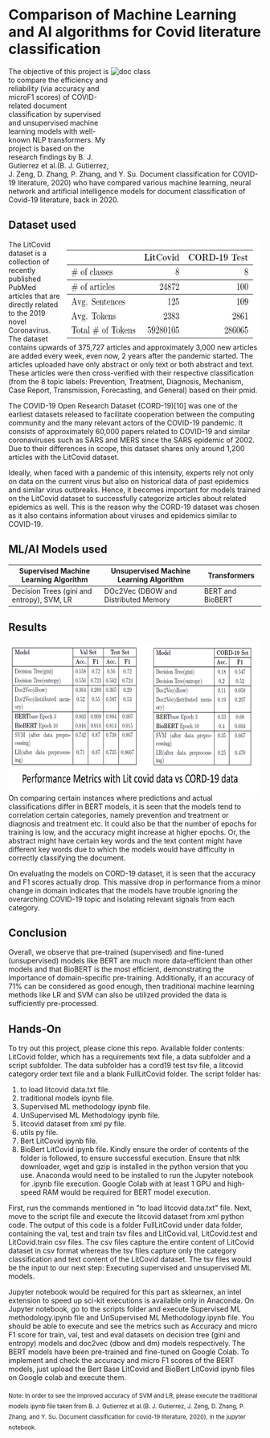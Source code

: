 # Comparison of Machine Learning and AI algorithms for Covid literature classification
<img align="right" alt="doc class" width="300" height="200" src="https://www.todaysoftmag.com/images/articles/tsm64/a41.jpg">
The objective of this project is to compare the efficiency and reliability (via accuracy and microF1 scores) of COVID-related document classification by supervised and unsupervised machine learning models with well-known NLP transformers. My project is based on the research findings by B. J. Gutierrez et al.(B. J. Gutierrez, J. Zeng, D. Zhang, P. Zhang, and Y. Su. Document classification for COVID-19 literature, 2020) who have compared various machine learning, neural network and artificial intelligence models for document classification of Covid-19 literature, back in 2020.

## Dataset used
<img align="right" alt="dataset" width="400" height="200" src="https://github.com/SayanaVrgs/Comparison_of_Machine_Learning_and_AI_algorithms_for_Covid_literature_classification/blob/master/dataset.jpg">
The LitCovid dataset is a collection of recently published PubMed articles that are directly related to the 2019 novel Coronavirus. The dataset contains upwards of 375,727 articles and approximately 3,000 new articles are added every week, even now, 2 years after the pandemic started. The articles uploaded have only abstract or only text or both abstract and text. These articles were then cross-verified with their respective classification (from the 8 topic labels: Prevention, Treatment, Diagnosis, Mechanism, Case Report, Transmission, Forecasting, and General) based on their pmid.

The COVID-19 Open Research Dataset (CORD-19)[10] was one of the earliest datasets released to facilitate cooperation between the computing community and the many relevant actors of the COVID-19 pandemic. It consists of approximately 60,000 papers related to COVID-19 and similar coronaviruses such as SARS and MERS since the SARS epidemic of 2002. Due to their differences in scope, this dataset shares only around 1,200 articles with the LitCovid dataset. 

Ideally, when faced with a pandemic of this intensity, experts rely not only on data on the current virus but also on historical data of past epidemics and similar virus outbreaks. Hence, it becomes important for models trained on the LitCovid dataset to successfully categorize articles about related epidemics as well. This is the reason why the CORD-19 dataset was chosen as it also contains information about viruses and epidemics similar to COVID-19.

## ML/AI Models used
| Supervised Machine Learning Algorithm  | Unsupervised Machine Learning Algorithm | Transformers |
| ------------- | ------------- | ------------- |
| Decision Trees (gini and entropy), SVM, LR  | DOc2Vec (DBOW and Distributed Memory | BERT and BioBERT |

## Results
<img align="right" alt="result" width="550" height="300" src="https://github.com/SayanaVrgs/Comparison_of_Machine_Learning_and_AI_algorithms_for_Covid_literature_classification/blob/master/data2.png">

On comparing certain instances where predictions and actual classifications differ in BERT models, it is seen that the models tend to correlation certain categories, namely prevention and treatment or diagnosis and treatment etc. It could also be that the number of epochs for training is low, and the accuracy might increase at higher epochs. Or, the abstract might have certain key words and the text content might have different key words due to which the models would have difficulty in correctly classifying the document.

On evaluating the models on CORD-19 dataset, it is seen that the accuracy and F1 scores actually drop. This massive drop in performance from a minor change in domain indicates that the models have trouble ignoring the overarching COVID-19 topic and isolating relevant signals from each category.

## Conclusion
Overall, we observe that pre-trained (supervised) and fine-tuned (unsupervised) models like BERT are much more data-efficient than other models and that BioBERT is the most efficient, demonstrating the importance of domain-specific pre-training. Additionally, if an accuracy of 71% can be considered as good enough, then traditional machine learning methods like LR and SVM can also be utilized provided the data is sufficiently pre-processed.

## Hands-On
To try out this project, please clone this repo. Available folder contents: LitCovid folder, which has a requirements text file, a data
subfolder and a script subfolder.
The data subfolder has a cord19 test tsv file, a litcovid category order text file and a blank FullLitCovid folder. 
The script folder has:
1. to load litcovid data.txt file.
2. traditional models ipynb file.
3. Supervised ML methodology ipynb file.
4. UnSupervised ML Methodology ipynb file.
5. litcovid dataset from xml py file.
6. utils py file.
7. Bert LitCovid ipynb file.
8. BioBert LitCovid ipynb file.
Kindly ensure the order of contents of the folder is followed, to ensure successful execution. Ensure that nltk downloader, wget and gzip is installed in the python version that you use. Anaconda would need to be installed to run the Jupyter notebook for .ipynb file execution. Google Colab with at least 1 GPU and high-speed RAM would be required for BERT model execution.

First, run the commands mentioned in "to load litcovid data.txt" file. Next, move to the script file and execute the litcovid dataset from xml python code.
The output of this code is a folder FullLitCovid under data folder, containing the val, test and train tsv files and LitCovid.val, LitCovid.test and LitCovid.train csv files. The csv files capture the entire content of LitCovid dataset in csv format whereas the tsv files capture only the category classification and text content of the LitCovid dataset. The tsv files would be the input to our next step: Executing supervised and unsupervised ML models.

Jupyter notebook would be required for this part as sklearnex, an intel extension to speed up sci-kit executions is available only in Anaconda. On Jupyter notebook, go to the scripts folder and execute Supervised ML methodology.ipynb file and UnSupervised ML Methodology.ipynb file. You should be able to execute and see the metrics such as Accuracy and micro F1 score for train, val, test and eval datasets on decision tree (gini and entropy) models and doc2vec (dbow and dm) models respectively. The BERT models have been pre-trained and fine-tuned on Google Colab. To implement and check the accuracy and micro F1 scores of the BERT models, just upload the Bert Base LitCovid and BioBert LitCovid ipynb files on Google colab and execute them.

<sub>Note: In order to see the improved accuracy of SVM and LR, please execute the traditional models ipynb file taken from B. J. Gutierrez et al.(B. J. Gutierrez, J. Zeng, D. Zhang, P. Zhang, and Y. Su. Document classification for covid-19 literature, 2020), in the jupyter notebook.</sub>
